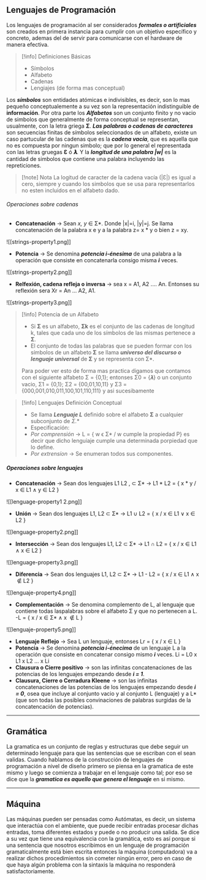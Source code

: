 

## Lenguajes de Programación

Los lenguajes de programación al ser considerados ***formales o artificiales*** son creados en primera instancia para cumplir con un objetivo específico y concreto, ademas del de servir para comunicarse con el hardware de manera efectiva.

>[!info] Definiciones Básicas
> - Símbolos
> - Alfabeto
> - Cadenas
> - Lengiajes (de forma mas conceptual)

Los ***símbolos*** son entidades atómicas e indivisibles, es decir, son lo mas pequeño conceptualemente a su vez son la representación indistinguible de **información**. Por otra parte los ***Alfabetos*** son un conjunto finito y no vacio de simbolos que generalmente de forma conceptual se representan, usualmente, con la letra griega **Σ**.
***Las palabras o cadenas de caracteres*** son secuencias finitas de símbolos seleccionados de un alfabeto, existe un caso partucular de las cadenas que es la ***cadena vacía***, que es aquella que no es compuesta por ningun simbolo; que por lo general el representada con las letras gruegas **Ɛ** ó **𝝀**. Y la ***longitud de una palabra |w|*** es la cantidad de simbolos que contiene una palabra incluyendo las repreticiones.

>[!note] Nota
>La logitud de caracter de la cadena vacía (|Ɛ|) es igual a cero, siempre y cuando los simbolos que se usa para representarlos no esten incluidos en el alfabeto dado.

###### Operaciones sobre cadenas

- **Concatenación** -> Sean *x, y* ∈ Σ*. Donde |x|=i, |y|=j. Se llama concatenación de la palabra x e y a la palabra z= x * y o bien z = xy.

<span class=centerImg>![[strings-property1.png]]</span>

- **Potencia** -> Se denomina ***potencia i-énesima*** de una palabra a la operación que consiste en concatenarla consigo misma ***i*** veces.

<span class="centerImg">![[strings-property2.png]]</span>

- **Relfexión, cadena refleja o inversa** -> sea x = A1, A2 .... An. Entonses su reflexión sera Xr = An ... A2, A1.

<span class="centerImg">![[strings-property3.png]]</span>

>[!info] Potencia de un Alfabeto
> - Si **Σ** es un alfabeto, **Σk** es el conjunto de las cadenas de longitud k, tales que cada uno de los símbolos de las mismas pertenece a **Σ**.
> - El conjunto de todas las palabras que se pueden formar con los símbolos de un alfabeto **Σ** se llama ***universo del discurso o lenguaje universal*** de **Σ** y se representa con Σ*.
>
> Para poder ver esto de forma mas practica digamos que contamos con el siguiente alfabeto Σ = {0,1}; entonses Σ0 = {𝝀} o un conjunto vacio, Σ1 = {0,1}; Σ2 = {00,01,10,11} y Σ3 = {000,001,010,011,100,101,110,111} y asi sucesibamente

>[!info] Lenguajes Definición Conceptual
> - Se llama ***Lenguaje L*** definido sobre el alfabeto **Σ** a cualquier subconjunto de **Σ*.**
> -  Especificación:
> 	- *Por comprensión* -> L = { w ϵ Σ* / w cumple la propiedad P} es decir que dicho lenguiaje cumple una determinada porpiedad que lo define.
> 	- *Por extrensíon* -> Se enumeran todos sus componentes.
> 

##### Operaciones sobre lenguajes

- **Concatenación** -> Sean dos lenguajes L1 L2 , ⊂ Σ* -> L1 * L2 = { x * y / x ∈ L1 ∧ y ∈ L2 }

<span class="centerImg"> ![[lenguage-property1 2.png]] </span>

- **Unión** -> Sean dos lenguajes L1, L2 ⊂ Σ* -> L1 ∪ L2 = { x / x ∈ L1 ∨ x ∈ L2 }

<span class="centerImg"> ![[lenguage-property2.png]] </span>

- **Intersección** -> Sean dos lenguajes L1, L2 ⊂ Σ* -> L1 ∩ L2 = { x / x ∈ L1 ∧ x ∈ L2 }

<span class="centerImg"> ![[lenguage-property3.png]] </span>

- **Diferencia** -> Sean dos lenguajes L1, L2 ⊂ Σ* -> L1 - L2 = { x / x ∈ L1 ∧ x  ∉ L2 }

<span class="centerImg"> ![[lenguaje-property4.png]] </span>

- **Complementación** -> Se denomina complemento de L, al lenguaje que contiene todas laspalabras sobre el alfabeto Σ y que no pertenecen a L. -L = { x / x ∈ Σ* ∧ x  ∉ L }

<span class="centerImg"> ![[lenguaje-property5.png]] </span>

- **Lenguaje Reflejo** -> Sea L un lenguaje, entonses Lr = { x / x ∈ L }
- **Potencia** -> Se denomina ***potencia i-énecima*** de un lenguaje L a la operación que consiste en concatenar consigo mismo ***i*** veces. Li = L0 x L1 x  L2 ... x Li
- **Clausura o Cierre positivo** -> son las infinitas concatenaciones de las potencias de los lenguajes empezando desde ***i = 1***.
- **Clausura, Cierre o Cerradura Kleene** -> son las infinitas concatenaciones de las potencias de los lenguajes empezando desde ***i = 0***, osea que incluye al conjunto vacio y al conjunto L (lenguaje) y a L* (que son todas las posibles convinaciones de palabras surgidas de la concatencación de potencias).

---

## Gramática

La gramatica es un conjunto de reglas y estructuras que debe seguir un determinado lenguaje para que las sentencias que se escriban con el sean validas. Cuando hablamos de la construcción de lenguajes de programación a nivel de diseño primero se piensa en la gramatica de este mismo y luego se comienza a trabajar en el lenguaje como tal; por eso se dice que la ***gramatica es aquello que genera el lenguaje*** en si mismo.

---

## Máquina

Las máquinas pueden ser pensadas como Autómatas, es decir, un sistema que interactúa con el ambiente, que puede recibir entradas procesar dichas entradas, toma diferentes estados y puede o no producir una salida. Se dice a su vez que tiene una equivalencia con la gramática, esto es así porque si una sentencia que nosotros escribimos en un lenguaje de programación gramaticalmente está bien escrita entonces la máquina (computadora) va a realizar dichos procedimientos sin cometer ningún error, pero en caso de que haya algún problema con la sintaxis la máquina no responderá satisfactoriamente.

